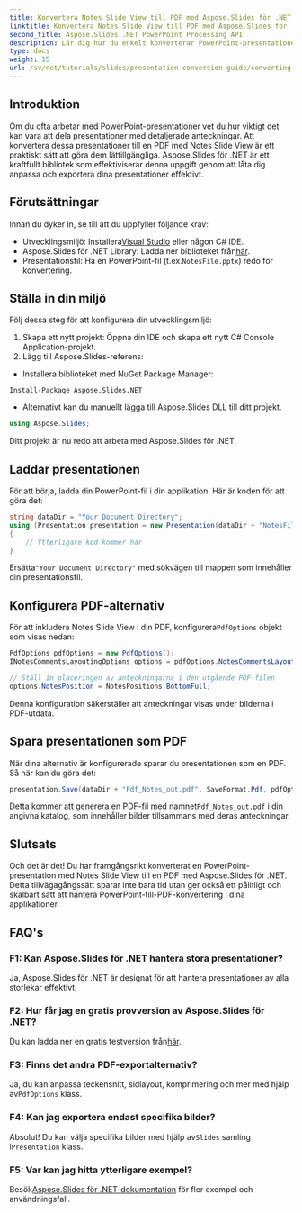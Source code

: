 ```yaml
---
title: Konvertera Notes Slide View till PDF med Aspose.Slides för .NET
linktitle: Konvertera Notes Slide View till PDF med Aspose.Slides för .NET
second_title: Aspose.Slides .NET PowerPoint Processing API
description: Lär dig hur du enkelt konverterar PowerPoint-presentationer med Notes Slide View till PDF-format med Aspose.Slides för .NET. Den här guiden innehåller detaljerade instruktioner.
type: docs
weight: 15
url: /sv/net/tutorials/slides/presentation-conversion-guide/converting-notes-slide-view-to-pdf/
---
```

## Introduktion

Om du ofta arbetar med PowerPoint-presentationer vet du hur viktigt det kan vara att dela presentationer med detaljerade anteckningar. Att konvertera dessa presentationer till en PDF med Notes Slide View är ett praktiskt sätt att göra dem lättillgängliga. Aspose.Slides för .NET är ett kraftfullt bibliotek som effektiviserar denna uppgift genom att låta dig anpassa och exportera dina presentationer effektivt.

## Förutsättningar

Innan du dyker in, se till att du uppfyller följande krav:

-  Utvecklingsmiljö: Installera[Visual Studio](https://visualstudio.microsoft.com/) eller någon C# IDE.
- Aspose.Slides för .NET Library: Ladda ner biblioteket från[här](https://releases.aspose.com/slides/net/).
-  Presentationsfil: Ha en PowerPoint-fil (t.ex.`NotesFile.pptx`) redo för konvertering.

## Ställa in din miljö

Följ dessa steg för att konfigurera din utvecklingsmiljö:

1. Skapa ett nytt projekt: Öppna din IDE och skapa ett nytt C# Console Application-projekt.
2. Lägg till Aspose.Slides-referens: 
- Installera biblioteket med NuGet Package Manager:
 ```
 Install-Package Aspose.Slides.NET
 ```
- Alternativt kan du manuellt lägga till Aspose.Slides DLL till ditt projekt.

```csharp
using Aspose.Slides;
```
Ditt projekt är nu redo att arbeta med Aspose.Slides för .NET.

## Laddar presentationen

För att börja, ladda din PowerPoint-fil i din applikation. Här är koden för att göra det:

```csharp
string dataDir = "Your Document Directory";
using (Presentation presentation = new Presentation(dataDir + "NotesFile.pptx"))
{
	// Ytterligare kod kommer här
}

```

 Ersätta`"Your Document Directory"` med sökvägen till mappen som innehåller din presentationsfil.

## Konfigurera PDF-alternativ

 För att inkludera Notes Slide View i din PDF, konfigurera`PdfOptions` objekt som visas nedan:

```csharp
PdfOptions pdfOptions = new PdfOptions();
INotesCommentsLayoutingOptions options = pdfOptions.NotesCommentsLayouting;

// Ställ in placeringen av anteckningarna i den utgående PDF-filen
options.NotesPosition = NotesPositions.BottomFull;
```

Denna konfiguration säkerställer att anteckningar visas under bilderna i PDF-utdata.

## Spara presentationen som PDF

När dina alternativ är konfigurerade sparar du presentationen som en PDF. Så här kan du göra det:

```csharp
presentation.Save(dataDir + "Pdf_Notes_out.pdf", SaveFormat.Pdf, pdfOptions);
```

 Detta kommer att generera en PDF-fil med namnet`Pdf_Notes_out.pdf` i din angivna katalog, som innehåller bilder tillsammans med deras anteckningar.

## Slutsats

Och det är det! Du har framgångsrikt konverterat en PowerPoint-presentation med Notes Slide View till en PDF med Aspose.Slides för .NET. Detta tillvägagångssätt sparar inte bara tid utan ger också ett pålitligt och skalbart sätt att hantera PowerPoint-till-PDF-konvertering i dina applikationer.

## FAQ's

### F1: Kan Aspose.Slides för .NET hantera stora presentationer?
Ja, Aspose.Slides för .NET är designat för att hantera presentationer av alla storlekar effektivt.

### F2: Hur får jag en gratis provversion av Aspose.Slides för .NET?
 Du kan ladda ner en gratis testversion från[här](https://releases.aspose.com/).

### F3: Finns det andra PDF-exportalternativ?
Ja, du kan anpassa teckensnitt, sidlayout, komprimering och mer med hjälp av`PdfOptions` klass.

### F4: Kan jag exportera endast specifika bilder?
 Absolut! Du kan välja specifika bilder med hjälp av`Slides` samling i`Presentation` klass.

### F5: Var kan jag hitta ytterligare exempel?
 Besök[Aspose.Slides för .NET-dokumentation](https://reference.aspose.com/slides/net/) för fler exempel och användningsfall.